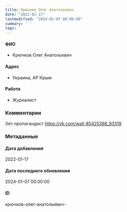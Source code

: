 ```yaml
---
title: Крючков Олег Анатольевич
date: "2022-01-17"
lastmodified: "2024-01-07 00:00:00"
summary: ' '
tags: 
---
```

<!--# pp1-->
<!--## Фигурант-->
<!--### Личные данные-->
#### ФИО
- Крючков Олег Анатольевич
#### Адрес
- Украина, АР Крым
#### Работа
- Журналист
### Комментарии
Зет-пропагандист
https://vk.com/wall-85425388_93319
### Метаданные
#### Дата добавления
2022-01-17
#### Дата последнего обновления
2024-01-07 00:00:00
#### ID
крючков-олег-анатольевич-
<!--## END;-->
